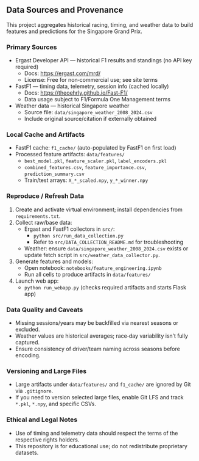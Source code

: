 ## Data Sources and Provenance

This project aggregates historical racing, timing, and weather data to build features and predictions for the Singapore Grand Prix.

### Primary Sources
- Ergast Developer API — historical F1 results and standings (no API key required)
  - Docs: https://ergast.com/mrd/
  - License: Free for non‑commercial use; see site terms
- FastF1 — timing data, telemetry, session info (cached locally)
  - Docs: https://theoehrly.github.io/Fast-F1/
  - Data usage subject to F1/Formula One Management terms
- Weather data — historical Singapore weather
  - Source file: `data/singapore_weather_2008_2024.csv`
  - Include original source/citation if externally obtained

### Local Cache and Artifacts
- FastF1 cache: `f1_cache/` (auto-populated by FastF1 on first load)
- Processed feature artifacts: `data/features/`
  - `best_model.pkl`, `feature_scaler.pkl`, `label_encoders.pkl`
  - `combined_features.csv`, `feature_importance.csv`, `prediction_summary.csv`
  - Train/test arrays: `X_*_scaled.npy`, `y_*_winner.npy`

### Reproduce / Refresh Data
1. Create and activate virtual environment; install dependencies from `requirements.txt`.
2. Collect raw/base data:
   - Ergast and FastF1 collectors in `src/`:
     - `python src/run_data_collection.py`
     - Refer to `src/DATA_COLLECTION_README.md` for troubleshooting
   - Weather: ensure `data/singapore_weather_2008_2024.csv` exists or update fetch script in `src/weather_data_collector.py`.
3. Generate features and models:
   - Open notebook: `notebooks/feature_engineering.ipynb`
   - Run all cells to produce artifacts in `data/features/`
4. Launch web app:
   - `python run_webapp.py` (checks required artifacts and starts Flask app)

### Data Quality and Caveats
- Missing sessions/years may be backfilled via nearest seasons or excluded.
- Weather values are historical averages; race‑day variability isn’t fully captured.
- Ensure consistency of driver/team naming across seasons before encoding.

### Versioning and Large Files
- Large artifacts under `data/features/` and `f1_cache/` are ignored by Git via `.gitignore`.
- If you need to version selected large files, enable Git LFS and track `*.pkl`, `*.npy`, and specific CSVs.

### Ethical and Legal Notes
- Use of timing and telemetry data should respect the terms of the respective rights holders.
- This repository is for educational use; do not redistribute proprietary datasets.


